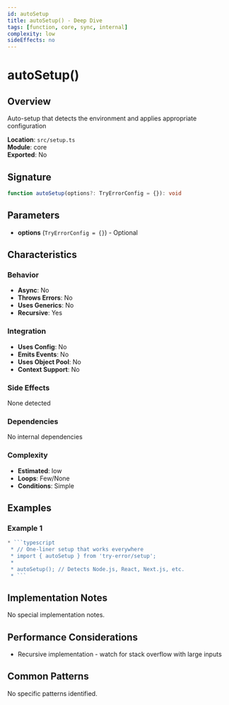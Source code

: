 ```yaml
---
id: autoSetup
title: autoSetup() - Deep Dive
tags: [function, core, sync, internal]
complexity: low
sideEffects: no
---
```


# autoSetup()

## Overview
Auto-setup that detects the environment and applies appropriate configuration

**Location**: `src/setup.ts`  
**Module**: core  
**Exported**: No  

## Signature
```typescript
function autoSetup(options?: TryErrorConfig = {}): void
```

## Parameters
- **options** (`TryErrorConfig = {}`) - Optional

## Characteristics

### Behavior
- **Async**: No
- **Throws Errors**: No
- **Uses Generics**: No
- **Recursive**: Yes

### Integration
- **Uses Config**: No
- **Emits Events**: No
- **Uses Object Pool**: No
- **Context Support**: No

### Side Effects
None detected

### Dependencies
No internal dependencies

### Complexity
- **Estimated**: low
- **Loops**: Few/None
- **Conditions**: Simple


## Examples

### Example 1
```typescript
* ```typescript
 * // One-liner setup that works everywhere
 * import { autoSetup } from 'try-error/setup';
 *
 * autoSetup(); // Detects Node.js, React, Next.js, etc.
 * ```
```



## Implementation Notes
No special implementation notes.

## Performance Considerations
- Recursive implementation - watch for stack overflow with large inputs

## Common Patterns
No specific patterns identified.
